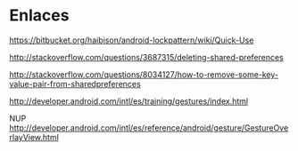 # Enlaces

https://bitbucket.org/haibison/android-lockpattern/wiki/Quick-Use

http://stackoverflow.com/questions/3687315/deleting-shared-preferences

http://stackoverflow.com/questions/8034127/how-to-remove-some-key-value-pair-from-sharedpreferences

http://developer.android.com/intl/es/training/gestures/index.html

NUP http://developer.android.com/intl/es/reference/android/gesture/GestureOverlayView.html

